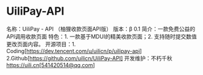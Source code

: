 # UiliPay-API
名称：UiliPay - API （柚狸收款页面API版）
版本：β 0.1
简介：一款免费公益的API调用收款页面
特色：1. 一款基于MDUI的精美收款页面；2. 支持随时提交数值更改页面内容。
开源项目：1. Coding[https://dev.tencent.com/u/uilicn/p/uilipay-api]
2.Github[https://github.com/uilicn/UiliPay-API]
开发维护：不朽千秋<https://uili.cn>[541420514@qq.com]

